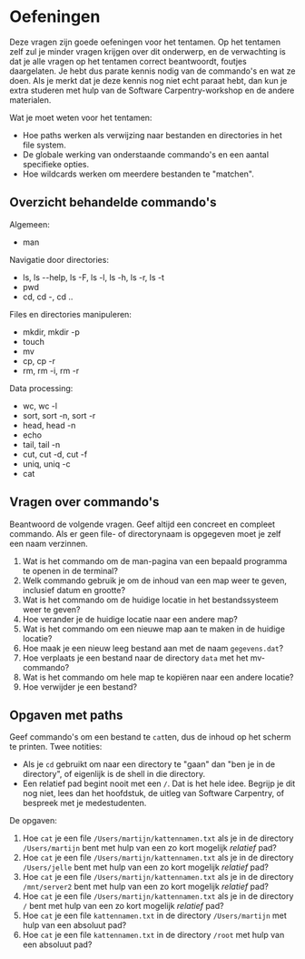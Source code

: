 # Oefeningen

Deze vragen zijn goede oefeningen voor het tentamen. Op het tentamen zelf zul je minder vragen krijgen over dit onderwerp, en de verwachting is dat je alle vragen op het tentamen correct beantwoordt, foutjes daargelaten. Je hebt dus parate kennis nodig van de commando's en wat ze doen. Als je merkt dat je deze kennis nog niet echt paraat hebt, dan kun je extra studeren met hulp van de Software Carpentry-workshop en de andere materialen.

Wat je moet weten voor het tentamen:

- Hoe paths werken als verwijzing naar bestanden en directories in het file system.
- De globale werking van onderstaande commando's en een aantal specifieke opties.
- Hoe wildcards werken om meerdere bestanden te "matchen".


## Overzicht behandelde commando's

Algemeen:

- man

Navigatie door directories:

- ls, ls --help, ls -F, ls -l, ls -h, ls -r, ls -t
- pwd
- cd, cd -, cd ..

Files en directories manipuleren:

- mkdir, mkdir -p
- touch
- mv
- cp, cp -r
- rm, rm -i, rm -r

Data processing:

- wc, wc -l
- sort, sort -n, sort -r
- head, head -n
- echo
- tail, tail -n
- cut, cut -d, cut -f
- uniq, uniq -c
- cat


## Vragen over commando's

Beantwoord de volgende vragen. Geef altijd een concreet en compleet commando. Als er geen file- of directorynaam is opgegeven moet je zelf een naam verzinnen.

1. Wat is het commando om de man-pagina van een bepaald programma te openen in de terminal?
1. Welk commando gebruik je om de inhoud van een map weer te geven, inclusief datum en grootte?
1. Wat is het commando om de huidige locatie in het bestandssysteem weer te geven?
1. Hoe verander je de huidige locatie naar een andere map?
1. Wat is het commando om een nieuwe map aan te maken in de huidige locatie?
1. Hoe maak je een nieuw leeg bestand aan met de naam `gegevens.dat`?
1. Hoe verplaats je een bestand naar de directory `data` met het mv-commando?
1. Wat is het commando om hele map te kopiëren naar een andere locatie?
1. Hoe verwijder je een bestand?


## Opgaven met paths

Geef commando's om een bestand te `cat`ten, dus de inhoud op het scherm te printen. Twee notities:

- Als je `cd` gebruikt om naar een directory te "gaan" dan "ben je in de directory", of eigenlijk is de shell in die directory.
- Een relatief pad begint nooit met een `/`. Dat is het hele idee. Begrijp je dit nog niet, lees dan het hoofdstuk, de uitleg van Software Carpentry, of bespreek met je medestudenten.

De opgaven:

1. Hoe `cat` je een file `/Users/martijn/kattennamen.txt` als je in de directory `/Users/martijn` bent met hulp van een zo kort mogelijk *relatief* pad?
1. Hoe `cat` je een file `/Users/martijn/kattennamen.txt` als je in de directory `/Users/jelle` bent met hulp van een zo kort mogelijk *relatief* pad?
1. Hoe `cat` je een file `/Users/martijn/kattennamen.txt` als je in de directory `/mnt/server2` bent met hulp van een zo kort mogelijk *relatief* pad?
1. Hoe `cat` je een file `/Users/martijn/kattennamen.txt` als je in de directory `/` bent met hulp van een zo kort mogelijk *relatief* pad?
1. Hoe `cat` je een file `kattennamen.txt` in de directory `/Users/martijn` met hulp van een absoluut pad?
1. Hoe `cat` je een file `kattennamen.txt` in de directory `/root` met hulp van een absoluut pad?
